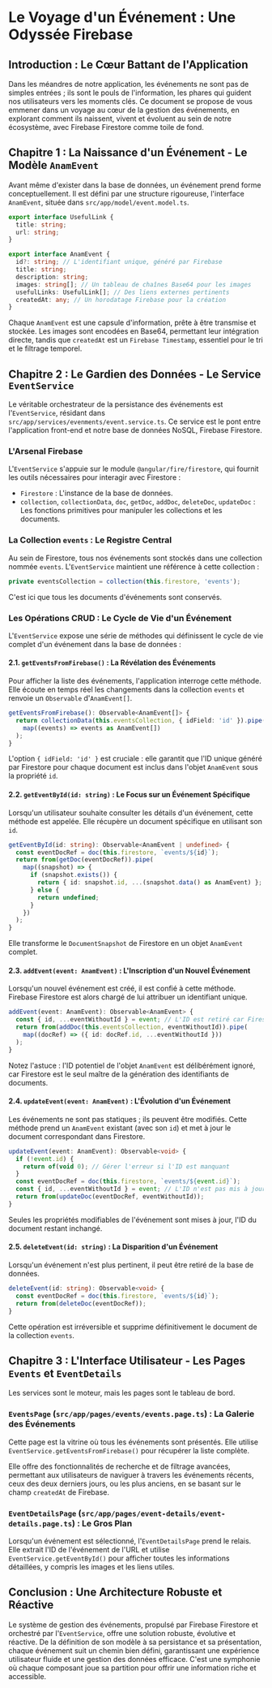 # Le Voyage d'un Événement : Une Odyssée Firebase

## Introduction : Le Cœur Battant de l'Application

Dans les méandres de notre application, les événements ne sont pas de simples entrées ; ils sont le pouls de l'information, les phares qui guident nos utilisateurs vers les moments clés. Ce document se propose de vous emmener dans un voyage au cœur de la gestion des événements, en explorant comment ils naissent, vivent et évoluent au sein de notre écosystème, avec Firebase Firestore comme toile de fond.

## Chapitre 1 : La Naissance d'un Événement - Le Modèle `AnamEvent`

Avant même d'exister dans la base de données, un événement prend forme conceptuellement. Il est défini par une structure rigoureuse, l'interface `AnamEvent`, située dans `src/app/model/event.model.ts`.

```typescript
export interface UsefulLink {
  title: string;
  url: string;
}

export interface AnamEvent {
  id?: string; // L'identifiant unique, généré par Firebase
  title: string;
  description: string;
  images: string[]; // Un tableau de chaînes Base64 pour les images
  usefulLinks: UsefulLink[]; // Des liens externes pertinents
  createdAt: any; // Un horodatage Firebase pour la création
}
```

Chaque `AnamEvent` est une capsule d'information, prête à être transmise et stockée. Les images sont encodées en Base64, permettant leur intégration directe, tandis que `createdAt` est un `Firebase Timestamp`, essentiel pour le tri et le filtrage temporel.

## Chapitre 2 : Le Gardien des Données - Le Service `EventService`

Le véritable orchestrateur de la persistance des événements est l'`EventService`, résidant dans `src/app/services/evenments/event.service.ts`. Ce service est le pont entre l'application front-end et notre base de données NoSQL, Firebase Firestore.

### L'Arsenal Firebase

L'`EventService` s'appuie sur le module `@angular/fire/firestore`, qui fournit les outils nécessaires pour interagir avec Firestore :

*   `Firestore` : L'instance de la base de données.
*   `collection`, `collectionData`, `doc`, `getDoc`, `addDoc`, `deleteDoc`, `updateDoc` : Les fonctions primitives pour manipuler les collections et les documents.

### La Collection `events` : Le Registre Central

Au sein de Firestore, tous nos événements sont stockés dans une collection nommée `events`. L'`EventService` maintient une référence à cette collection :

```typescript
private eventsCollection = collection(this.firestore, 'events');
```

C'est ici que tous les documents d'événements sont conservés.

### Les Opérations CRUD : Le Cycle de Vie d'un Événement

L'`EventService` expose une série de méthodes qui définissent le cycle de vie complet d'un événement dans la base de données :

#### 2.1. `getEventsFromFirebase()` : La Révélation des Événements

Pour afficher la liste des événements, l'application interroge cette méthode. Elle écoute en temps réel les changements dans la collection `events` et renvoie un `Observable` d'`AnamEvent[]`.

```typescript
getEventsFromFirebase(): Observable<AnamEvent[]> {
  return collectionData(this.eventsCollection, { idField: 'id' }).pipe(
    map((events) => events as AnamEvent[])
  );
}
```

L'option `{ idField: 'id' }` est cruciale : elle garantit que l'ID unique généré par Firestore pour chaque document est inclus dans l'objet `AnamEvent` sous la propriété `id`.

#### 2.2. `getEventById(id: string)` : Le Focus sur un Événement Spécifique

Lorsqu'un utilisateur souhaite consulter les détails d'un événement, cette méthode est appelée. Elle récupère un document spécifique en utilisant son `id`.

```typescript
getEventById(id: string): Observable<AnamEvent | undefined> {
  const eventDocRef = doc(this.firestore, `events/${id}`);
  return from(getDoc(eventDocRef)).pipe(
    map((snapshot) => {
      if (snapshot.exists()) {
        return { id: snapshot.id, ...(snapshot.data() as AnamEvent) };
      } else {
        return undefined;
      }
    })
  );
}
```

Elle transforme le `DocumentSnapshot` de Firestore en un objet `AnamEvent` complet.

#### 2.3. `addEvent(event: AnamEvent)` : L'Inscription d'un Nouvel Événement

Lorsqu'un nouvel événement est créé, il est confié à cette méthode. Firebase Firestore est alors chargé de lui attribuer un identifiant unique.

```typescript
addEvent(event: AnamEvent): Observable<AnamEvent> {
  const { id, ...eventWithoutId } = event; // L'ID est retiré car Firestore le générera
  return from(addDoc(this.eventsCollection, eventWithoutId)).pipe(
    map((docRef) => ({ id: docRef.id, ...eventWithoutId }))
  );
}
```

Notez l'astuce : l'ID potentiel de l'objet `AnamEvent` est délibérément ignoré, car Firestore est le seul maître de la génération des identifiants de documents.

#### 2.4. `updateEvent(event: AnamEvent)` : L'Évolution d'un Événement

Les événements ne sont pas statiques ; ils peuvent être modifiés. Cette méthode prend un `AnamEvent` existant (avec son `id`) et met à jour le document correspondant dans Firestore.

```typescript
updateEvent(event: AnamEvent): Observable<void> {
  if (!event.id) {
    return of(void 0); // Gérer l'erreur si l'ID est manquant
  }
  const eventDocRef = doc(this.firestore, `events/${event.id}`);
  const { id, ...eventWithoutId } = event; // L'ID n'est pas mis à jour dans le document
  return from(updateDoc(eventDocRef, eventWithoutId));
}
```

Seules les propriétés modifiables de l'événement sont mises à jour, l'ID du document restant inchangé.

#### 2.5. `deleteEvent(id: string)` : La Disparition d'un Événement

Lorsqu'un événement n'est plus pertinent, il peut être retiré de la base de données.

```typescript
deleteEvent(id: string): Observable<void> {
  const eventDocRef = doc(this.firestore, `events/${id}`);
  return from(deleteDoc(eventDocRef));
}
```

Cette opération est irréversible et supprime définitivement le document de la collection `events`.

## Chapitre 3 : L'Interface Utilisateur - Les Pages `Events` et `EventDetails`

Les services sont le moteur, mais les pages sont le tableau de bord.

### `EventsPage` (`src/app/pages/events/events.page.ts`) : La Galerie des Événements

Cette page est la vitrine où tous les événements sont présentés. Elle utilise `EventService.getEventsFromFirebase()` pour récupérer la liste complète.

Elle offre des fonctionnalités de recherche et de filtrage avancées, permettant aux utilisateurs de naviguer à travers les événements récents, ceux des deux derniers jours, ou les plus anciens, en se basant sur le champ `createdAt` de Firebase.

### `EventDetailsPage` (`src/app/pages/event-details/event-details.page.ts`) : Le Gros Plan

Lorsqu'un événement est sélectionné, l'`EventDetailsPage` prend le relais. Elle extrait l'ID de l'événement de l'URL et utilise `EventService.getEventById()` pour afficher toutes les informations détaillées, y compris les images et les liens utiles.

## Conclusion : Une Architecture Robuste et Réactive

Le système de gestion des événements, propulsé par Firebase Firestore et orchestré par l'`EventService`, offre une solution robuste, évolutive et réactive. De la définition de son modèle à sa persistance et sa présentation, chaque événement suit un chemin bien défini, garantissant une expérience utilisateur fluide et une gestion des données efficace. C'est une symphonie où chaque composant joue sa partition pour offrir une information riche et accessible.